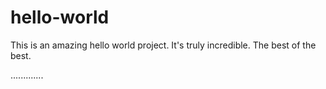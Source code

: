# hello-world

This is an amazing hello world project. It's truly incredible. The best of the best.

.............

